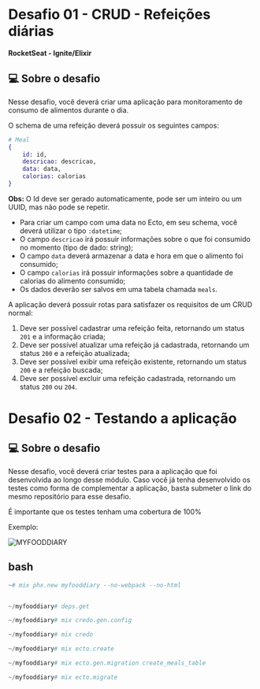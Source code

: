 # Desafio 01 - CRUD - Refeições diárias

**RocketSeat - Ignite/Elixir**

## 💻 Sobre o desafio

Nesse desafio, você deverá criar uma aplicação para monitoramento de consumo de alimentos durante o dia.

O schema de uma refeição deverá possuir os seguintes campos:

```elixir
# Meal
{
	id: id,
	descricao: descricao,
	data: data,
	calorias: calorias
}
```

**Obs:** O Id deve ser gerado automaticamente, pode ser um inteiro ou um UUID, mas não pode se repetir.

- Para criar um campo com uma data no Ecto, em seu schema, você deverá utilizar o tipo `:datetime`;
- O campo `descricao` irá possuir informações sobre o que foi consumido no momento (tipo de dado: string);
- O campo `data` deverá armazenar a data e hora em que o alimento foi consumido;
- O campo `calorias` irá possuir informações sobre a quantidade de calorias do alimento consumido;
- Os dados deverão ser salvos em uma tabela chamada `meals`.

A aplicação deverá possuir rotas para satisfazer os requisitos de um CRUD normal:

1. Deve ser possível cadastrar uma refeição feita, retornando um status `201` e a informação criada;
2. Deve ser possível atualizar uma refeição já cadastrada, retornando um status `200` e a refeição atualizada;
3. Deve ser possível exibir uma refeição existente, retornando um status `200` e a refeição buscada;
4. Deve ser possível excluir uma refeição cadastrada, retornando um status `200` ou `204`.

# Desafio 02 - Testando a aplicação
## 💻 Sobre o desafio

Nesse desafio, você deverá criar testes para a aplicação que foi desenvolvida ao longo desse módulo. 
Caso você já tenha desenvolvido os testes como forma de complementar a aplicação, basta submeter o link do mesmo repositório para esse desafio.

É importante que os testes tenham uma cobertura de 100%

Exemplo:

![MYFOODDIARY](https://user-images.githubusercontent.com/57791712/113526228-9e157380-958f-11eb-91c1-f88db6c2bb45.gif)

## bash

```elixir
~# mix phx.new myfooddiary --no-webpack --no-html


~/myfooddiary# deps.get

~/myfooddiary# mix credo.gen.config

~/myfooddiary# mix credo

~/myfooddiary# mix ecto.create

~/myfooddiary# mix ecto.gen.migration create_meals_table

~/myfooddiary# mix ecto.migrate
```

